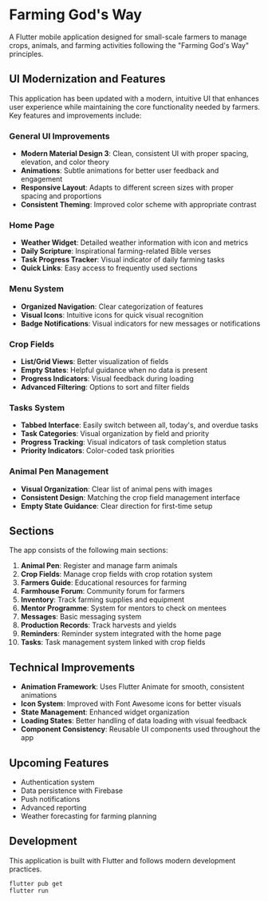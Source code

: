 # Farming God's Way

A Flutter mobile application designed for small-scale farmers to manage crops, animals, and farming activities following the "Farming God's Way" principles.

## UI Modernization and Features

This application has been updated with a modern, intuitive UI that enhances user experience while maintaining the core functionality needed by farmers. Key features and improvements include:

### General UI Improvements
- **Modern Material Design 3**: Clean, consistent UI with proper spacing, elevation, and color theory
- **Animations**: Subtle animations for better user feedback and engagement
- **Responsive Layout**: Adapts to different screen sizes with proper spacing and proportions
- **Consistent Theming**: Improved color scheme with appropriate contrast

### Home Page
- **Weather Widget**: Detailed weather information with icon and metrics
- **Daily Scripture**: Inspirational farming-related Bible verses
- **Task Progress Tracker**: Visual indicator of daily farming tasks
- **Quick Links**: Easy access to frequently used sections

### Menu System
- **Organized Navigation**: Clear categorization of features
- **Visual Icons**: Intuitive icons for quick visual recognition
- **Badge Notifications**: Visual indicators for new messages or notifications

### Crop Fields
- **List/Grid Views**: Better visualization of fields
- **Empty States**: Helpful guidance when no data is present
- **Progress Indicators**: Visual feedback during loading
- **Advanced Filtering**: Options to sort and filter fields

### Tasks System
- **Tabbed Interface**: Easily switch between all, today's, and overdue tasks
- **Task Categories**: Visual organization by field and priority
- **Progress Tracking**: Visual indicators of task completion status
- **Priority Indicators**: Color-coded task priorities

### Animal Pen Management
- **Visual Organization**: Clear list of animal pens with images
- **Consistent Design**: Matching the crop field management interface
- **Empty State Guidance**: Clear direction for first-time setup

## Sections
The app consists of the following main sections:

1. **Animal Pen**: Register and manage farm animals
2. **Crop Fields**: Manage crop fields with crop rotation system
3. **Farmers Guide**: Educational resources for farming
4. **Farmhouse Forum**: Community forum for farmers
5. **Inventory**: Track farming supplies and equipment
6. **Mentor Programme**: System for mentors to check on mentees
7. **Messages**: Basic messaging system
8. **Production Records**: Track harvests and yields
9. **Reminders**: Reminder system integrated with the home page
10. **Tasks**: Task management system linked with crop fields

## Technical Improvements
- **Animation Framework**: Uses Flutter Animate for smooth, consistent animations
- **Icon System**: Improved with Font Awesome icons for better visuals
- **State Management**: Enhanced widget organization
- **Loading States**: Better handling of data loading with visual feedback
- **Component Consistency**: Reusable UI components used throughout the app

## Upcoming Features
- Authentication system
- Data persistence with Firebase
- Push notifications
- Advanced reporting
- Weather forecasting for farming planning

## Development
This application is built with Flutter and follows modern development practices.

```
flutter pub get
flutter run
```
